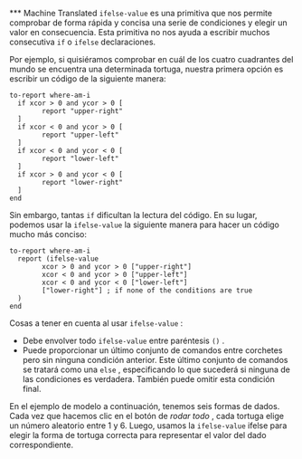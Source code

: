 ﻿*** Machine Translated
`ifelse-value` es una primitiva que nos permite comprobar de forma rápida y concisa una serie de condiciones y elegir un valor en consecuencia. Esta primitiva no nos ayuda a escribir muchos consecutiva `if` o `ifelse` declaraciones.

Por ejemplo, si quisiéramos comprobar en cuál de los cuatro cuadrantes del mundo se encuentra una determinada tortuga, nuestra primera opción es escribir un código de la siguiente manera: 

```
to-report where-am-i
  if xcor > 0 and ycor > 0 [
    	report "upper-right"
  ]
  if xcor < 0 and ycor > 0 [
    	report "upper-left"
  ]
  if xcor < 0 and ycor < 0 [
    	report "lower-left"
  ]
  if xcor > 0 and ycor < 0 [
    	report "lower-right"
  ]  
end
```


Sin embargo, tantas `if` dificultan la lectura del código. En su lugar, podemos usar la `ifelse-value` la siguiente manera para hacer un código mucho más conciso:



```
to-report where-am-i
  report (ifelse-value
    	xcor > 0 and ycor > 0 ["upper-right"]
    	xcor < 0 and ycor > 0 ["upper-left"]
    	xcor < 0 and ycor < 0 ["lower-left"]
    	["lower-right"] ; if none of the conditions are true
  )
end
```


Cosas a tener en cuenta al usar `ifelse-value` :

- Debe envolver todo `ifelse-value` entre paréntesis `()` .
- Puede proporcionar un último conjunto de comandos entre corchetes pero sin ninguna condición anterior. Este último conjunto de comandos se tratará como una `else` , especificando lo que sucederá si ninguna de las condiciones es verdadera. También puede omitir esta condición final.


En el ejemplo de modelo a continuación, tenemos seis formas de dados. Cada vez que hacemos clic en el botón de *rodar todo* , cada tortuga elige un número aleatorio entre 1 y 6. Luego, usamos la `ifelse-value` ifelse para elegir la forma de tortuga correcta para representar el valor del dado correspondiente.